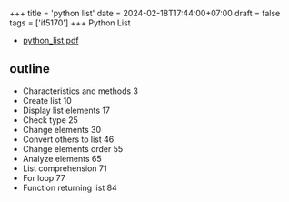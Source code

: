 +++
title = 'python list'
date = 2024-02-18T17:44:00+07:00
draft = false
tags = ['if5170']
+++
Python List
<!--more-->

+ [python_list.pdf](https://osf.io/rxu7v)


## outline
+ Characteristics and methods 3
+ Create list 10
+ Display list elements 17
+ Check type 25
+ Change elements 30
+ Convert others to list 46
+ Change elements order 55
+ Analyze elements 65
+ List comprehension 71
+ For loop 77
+ Function returning list 84
